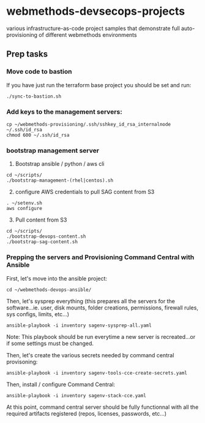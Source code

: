 # webmethods-devsecops-projects
various infrastructure-as-code project samples that demonstrate full auto-provisioning of different webmethods environments

## Prep tasks

### Move code to bastion

If you have just run the terraform base project you should be set and run:

```
./sync-to-bastion.sh
```


### Add keys to the management servers:

```
cp ~/webmethods-provisioning/.ssh/sshkey_id_rsa_internalnode ~/.ssh/id_rsa
chmod 600 ~/.ssh/id_rsa
```

### bootstrap management server

1) Bootstrap ansible / python / aws cli

```
cd ~/scripts/
./bootstrap-management-(rhel|centos).sh
```

2) configure AWS credentials to pull SAG content from S3

```
. ~/setenv.sh
aws configure
```

3) Pull content from S3

```
cd ~/scripts/
./bootstrap-devops-content.sh
./bootstrap-sag-content.sh
```

### Prepping the servers and Provisioning Command Central with Ansible

First, let's move into the ansible project:
```
cd ~/webmethods-devops-ansible/
```

Then, let's sysprep everything (this prepares all the servers for the software...ie. user, disk mounts, folder creations, permissions, firewall rules, sys configs, limits, etc...)

```
ansible-playbook -i inventory sagenv-sysprep-all.yaml
```

Note: This playbook should be run everytime a new server is recreated...or if some settings must be changed. 

Then, let's create the various secrets needed by command central provisoning:
```
ansible-playbook -i inventory sagenv-tools-cce-create-secrets.yaml
```

Then, install / configure Command Central:
```
ansible-playbook -i inventory sagenv-stack-cce.yaml
```

At this point, command central server should be fully functionnal with all the required artifacts registered (repos, licenses, passwords, etc...)
